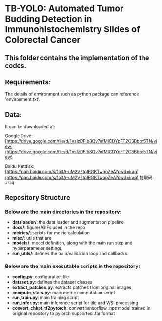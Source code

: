# TB-YOLO: Automated Tumor Budding Detection in Immunohistochemistry Slides of Colorectal Cancer

## This folder contains the implementation of the codes.

## Requirements:
The details of environment such as python package can reference 'environment.txt'.

## Data:
It can be downloaded at:

Google Drive:  
[https://drive.google.com/file/d/1VsIzDFIb8Qv7nfMlCDYpFT2C3Bbor5TN/view](https://drive.google.com/file/d/1VsIzDFIb8Qv7nfMlCDYpFT2C3Bbor5TN/view)  

Baidu Netdisk:  
[https://pan.baidu.com/s/1o3A-uM2VZtpIRGKTwqpZeA?pwd=iraq](https://pan.baidu.com/s/1o3A-uM2VZtpIRGKTwqpZeA?pwd=iraq) 提取码: `iraq`

## Repository Structure
### Below are the main directories in the repository:
- **dataloader/**: the data loader and augmentation pipeline
- **docs/**: figures/GIFs used in the repo
- **metrics/**: scripts for metric calculation
- **misc/**: utils that are
- **models/**: model definition, along with the main run step and hyperparameter settings
- **run_utils/**: defines the train/validation loop and callbacks

### Below are the main executable scripts in the repository:
- **config.py**: configuration file
- **dataset.py**: defines the dataset classes
- **extract_patches.py**: extracts patches from original images
- **compute_stats.py**: main metric computation script
- **run_train.py**: main training script
- **run_infer.py**: main inference script for tile and WSI processing
- **convert_chkpt_tf2pytorch**: convert tensorflow .npz model trained in original repository to pytorch supported .tar format


